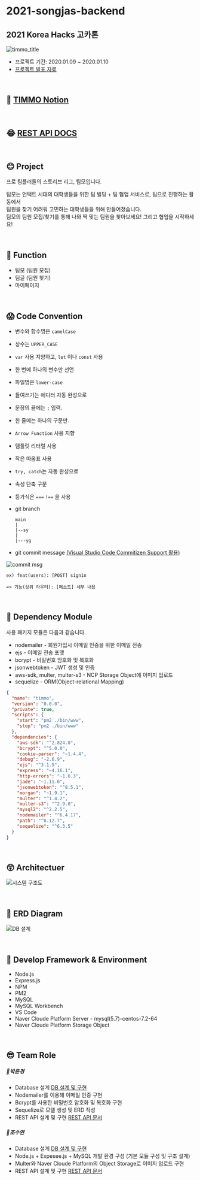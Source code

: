 # 2021-songjas-backend


## 2021 Korea Hacks 고카톤

![timmo_title](https://user-images.githubusercontent.com/54926663/104111553-90e93f80-5326-11eb-9118-a42f4874be72.png)

- 프로젝트 기간: 2020.01.09 ~ 2020.01.10
- [프로젝트 발표 자료](https://drive.google.com/file/d/1GlH8ZLYTxTZygCWB-f1G6wEP0iegCgmp/view?usp=sharing)

<br>
 
## 🤩 [TIMMO Notion](https://www.notion.so/tnsy/f75a5d26ba13465494153144a3ca8005)

<br>

## 😂 [REST API DOCS](https://www.notion.so/REST-API-c3a1c22d8f9b47c08800bf10129fd816)

<br>

## 😊 Project

프로 팀플러들의 스토리브 리그, 팀모입니다.

팀모는 언택트 시대의 대학생들을 위한 팀 빌딩 + 팀 협업 서비스로, 팀으로 진행하는 활동에서 
<br>팀원을 찾기 어려워 고민하는 대학생들을 위해 만들어졌습니다. 
<br>팀모의 팀원 모집/찾기를 통해 나와 딱 맞는 팀원을 찾아보세요! 그리고 협업을 시작하세요!

<br>

## 🤔 Function

- 팀모 (팀원 모집)
- 팀글 (팀원 찾기)
- 마이페이지

<br>

## 😱 Code Convention

- 변수와 함수명은 `camelCase`

- 상수는 `UPPER_CASE`

- `var` 사용 지양하고, `let` 이나 `const` 사용

- 한 번에 하나의 변수만 선언

- 파일명은 `lower-case`

- 들여쓰기는 에디터 자동 완성으로

- 문장의 끝에는 `;` 입력.

- 한 줄에는 하나의 구문만.

- `Arrow Function` 사용 지향

- 템플릿 리터럴 사용

- 작은 따옴표 사용

- `try, catch`는 자동 완성으로

- 속성 단축 구문

- 등가식은 `===` `!==` 을 사용

- git branch

  ```
  main
  |
  |--sy
  |
  |---yg
  ```

- git commit message [(Visual Studio Code Commitizen Support 활용)](https://marketplace.visualstudio.com/items?itemName=KnisterPeter.vscode-commitizen)

![commit msg](https://user-images.githubusercontent.com/54926663/104111682-55e80b80-5328-11eb-90e9-8528e383dc31.png)


  ```
  ex) feat(users): [POST] signin 
  
  => 기능(상위 라우터): [메소드] 세부 내용
  ```

<br>

## 😤 Dependency Module

사용 패키지 모듈은 다음과 같습니다.

- nodemailer - 회원가입시 이메일 인증을 위한 이메일 전송
- ejs - 이메일 전송 포맷
- bcrypt - 비밀번호 암호화 및 복호화
- jsonwebtoken - JWT 생성 및 인증
- aws-sdk, multer, multer-s3 - NCP Storage Object에 이미지 업로드
- sequelize - ORM(Object-relational Mapping)

```json
{
  "name": "timmo",
  "version": "0.0.0",
  "private": true,
  "scripts": {
    "start": "pm2 ./bin/www",
    "stop": "pm2 ./bin/www"
  },
  "dependencies": {
    "aws-sdk": "^2.824.0",
    "bcrypt": "^5.0.0",
    "cookie-parser": "~1.4.4",
    "debug": "~2.6.9",
    "ejs": "^3.1.5",
    "express": "~4.16.1",
    "http-errors": "~1.6.3",
    "jade": "~1.11.0",
    "jsonwebtoken": "^8.5.1",
    "morgan": "~1.9.1",
    "multer": "^1.4.2",
    "multer-s3": "^2.9.0",
    "mysql2": "^2.2.5",
    "nodemailer": "^6.4.17",
    "path": "^0.12.7",
    "sequelize": "^6.3.5"
  }
}
```

<br>

## 😲 Architectuer

![시스템 구조도](https://user-images.githubusercontent.com/54926663/104111514-f5f06580-5325-11eb-85ed-c9839477cfe2.png)

<br>

## 😬 ERD Diagram

![DB 설계](https://user-images.githubusercontent.com/54926663/104111377-6f875400-5324-11eb-9d3e-b5f870a99ad0.png)

<br>

## 🥱 Develop Framework & Environment

- Node.js
- Express.js
- NPM
- PM2
- MySQL
- MySQL Workbench
- VS Code
- Naver Cloude Platform Server - mysql(5.7)-centos-7.2-64
- Naver Cloude Platform Storage Object

<br>

## 😎 Team Role

##### 💙박윤경

- Database 설계 [DB 설계 및 구현](https://www.notion.so/DB-965eb588a60241238c0ebc06861a505c)
- Nodemailer를 이용해 이메일 인증 구현
- Bcrypt를 사용한 비밀번호 암호화 및 복호화 구현
- Sequelize로 모델 생성 및 ERD 작성
- REST API 설계 및 구현 [REST API 문서](https://www.notion.so/REST-API-c3a1c22d8f9b47c08800bf10129fd816)

##### 💛조수연

- Database 설계 [DB 설계 및 구현](https://www.notion.so/DB-965eb588a60241238c0ebc06861a505c)
- Node.js + Expesee.js + MySQL 개발 환경 구성 (기본 모듈 구성 및 구조 설계)
- Multer와 Naver Cloude Platform의 Object Storage로 이미지 업로드 구현
- REST API 설계 및 구현 [REST API 문서](https://www.notion.so/REST-API-c3a1c22d8f9b47c08800bf10129fd816)

<br>
